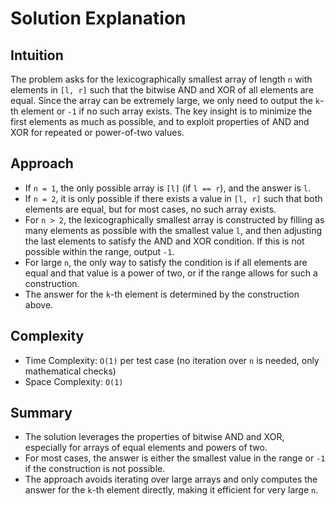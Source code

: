 # Solution Explanation

## Intuition
The problem asks for the lexicographically smallest array of length `n` with elements in `[l, r]` such that the bitwise AND and XOR of all elements are equal. Since the array can be extremely large, we only need to output the `k`-th element or `-1` if no such array exists. The key insight is to minimize the first elements as much as possible, and to exploit properties of AND and XOR for repeated or power-of-two values.

## Approach
- If `n = 1`, the only possible array is `[l]` (if `l == r`), and the answer is `l`.
- If `n = 2`, it is only possible if there exists a value in `[l, r]` such that both elements are equal, but for most cases, no such array exists.
- For `n > 2`, the lexicographically smallest array is constructed by filling as many elements as possible with the smallest value `l`, and then adjusting the last elements to satisfy the AND and XOR condition. If this is not possible within the range, output `-1`.
- For large `n`, the only way to satisfy the condition is if all elements are equal and that value is a power of two, or if the range allows for such a construction.
- The answer for the `k`-th element is determined by the construction above.

## Complexity
- Time Complexity: `O(1)` per test case (no iteration over `n` is needed, only mathematical checks)
- Space Complexity: `O(1)`

## Summary
- The solution leverages the properties of bitwise AND and XOR, especially for arrays of equal elements and powers of two.
- For most cases, the answer is either the smallest value in the range or `-1` if the construction is not possible.
- The approach avoids iterating over large arrays and only computes the answer for the `k`-th element directly, making it efficient for very large `n`.

